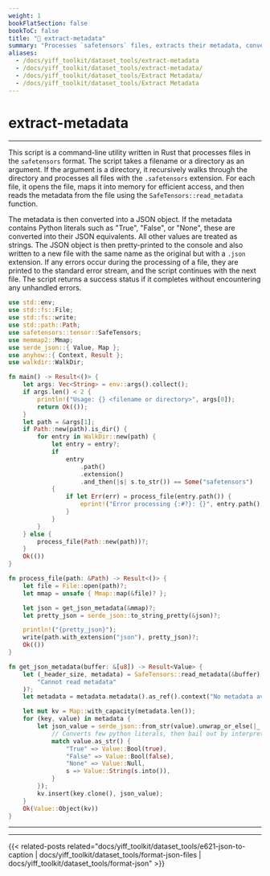 ```yaml
---
weight: 1
bookFlatSection: false
bookToC: false
title: "🦀 extract-metadata"
summary: "Processes `safetensors` files, extracts their metadata, converts it into a JSON object, and writes the JSON to a new file. It can process individual files or all `safetensors` files in a directory."
aliases:
  - /docs/yiff_toolkit/dataset_tools/extract-metadata
  - /docs/yiff_toolkit/dataset_tools/extract-metadata/
  - /docs/yiff_toolkit/dataset_tools/Extract Metadata/
  - /docs/yiff_toolkit/dataset_tools/Extract Metadata
---
```


<!--markdownlint-disable MD025 -->

# extract-metadata

---

This script is a command-line utility written in Rust that processes files in the `safetensors` format. The script takes a filename or a directory as an argument. If the argument is a directory, it recursively walks through the directory and processes all files with the `.safetensors` extension. For each file, it opens the file, maps it into memory for efficient access, and then reads the metadata from the file using the `SafeTensors::read_metadata` function.

The metadata is then converted into a JSON object. If the metadata contains Python literals such as "True", "False", or "None", these are converted into their JSON equivalents. All other values are treated as strings. The JSON object is then pretty-printed to the console and also written to a new file with the same name as the original but with a `.json` extension. If any errors occur during the processing of a file, they are printed to the standard error stream, and the script continues with the next file. The script returns a success status if it completes without encountering any unhandled errors.

```rust
use std::env;
use std::fs::File;
use std::fs::write;
use std::path::Path;
use safetensors::tensor::SafeTensors;
use memmap2::Mmap;
use serde_json::{ Value, Map };
use anyhow::{ Context, Result };
use walkdir::WalkDir;

fn main() -> Result<()> {
    let args: Vec<String> = env::args().collect();
    if args.len() < 2 {
        println!("Usage: {} <filename or directory>", args[0]);
        return Ok(());
    }
    let path = &args[1];
    if Path::new(path).is_dir() {
        for entry in WalkDir::new(path) {
            let entry = entry?;
            if
                entry
                    .path()
                    .extension()
                    .and_then(|s| s.to_str()) == Some("safetensors")
            {
                if let Err(err) = process_file(entry.path()) {
                    eprint!("Error processing {:#?}: {}", entry.path(), err);
                }
            }
        }
    } else {
        process_file(Path::new(path))?;
    }
    Ok(())
}

fn process_file(path: &Path) -> Result<()> {
    let file = File::open(path)?;
    let mmap = unsafe { Mmap::map(&file)? };

    let json = get_json_metadata(&mmap)?;
    let pretty_json = serde_json::to_string_pretty(&json)?;

    println!("{pretty_json}");
    write(path.with_extension("json"), pretty_json)?;
    Ok(())
}

fn get_json_metadata(buffer: &[u8]) -> Result<Value> {
    let (_header_size, metadata) = SafeTensors::read_metadata(&buffer).context(
        "Cannot read metadata"
    )?;
    let metadata = metadata.metadata().as_ref().context("No metadata available")?;

    let mut kv = Map::with_capacity(metadata.len());
    for (key, value) in metadata {
        let json_value = serde_json::from_str(value).unwrap_or_else(|_| {
            // Converts few python literals, then bail out by interpreting the value as a string
            match value.as_str() {
                "True" => Value::Bool(true),
                "False" => Value::Bool(false),
                "None" => Value::Null,
                s => Value::String(s.into()),
            }
        });
        kv.insert(key.clone(), json_value);
    }
    Ok(Value::Object(kv))
}
```

---

---

{{< related-posts related="docs/yiff_toolkit/dataset_tools/e621-json-to-caption | docs/yiff_toolkit/dataset_tools/format-json-files | docs/yiff_toolkit/dataset_tools/format-json" >}}
